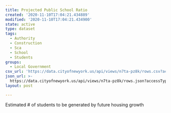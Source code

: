 ```yaml
---
title: Projected Public School Ratio
created: '2020-11-10T17:04:21.434889'
modified: '2020-11-10T17:04:21.434900'
state: active
type: dataset
tags:
  - Authority
  - Construction
  - Sca
  - School
  - Students
groups:
  - Local Government
csv_url: 'https://data.cityofnewyork.us/api/views/n7ta-pz8k/rows.csv?accessType=DOWNLOAD'
json_url: >-
  https://data.cityofnewyork.us/api/views/n7ta-pz8k/rows.json?accessType=DOWNLOAD
layout: post

---
```

Estimated # of students to be generated by future housing growth

